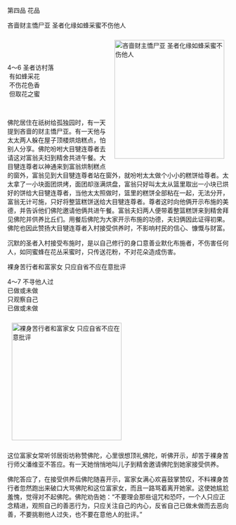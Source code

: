 第四品 花品

吝啬财主憍尸亚 圣者化缘如蜂采蜜不伤他人


<div class="e2">
<img src="images/fjj-18-1.gif" width="250" height="270" hspace="10" vspace="10" align="right" alt="吝啬财主憍尸亚 圣者化缘如蜂采蜜不伤他人"/>
<div>
<p>&nbsp;</p> <p>&nbsp;</p> <p>4～6 圣者访村落<br>
 &nbsp;有如蜂采花<br>
 &nbsp;不伤花色香<br>
 &nbsp;但取花之蜜</p>
</div>
<div>
&nbsp;
</div>
</div>

佛陀居住在祇树给孤独园时，有一天提到吝啬的财主憍尸亚。有一天他与太太两人躲在屋子顶楼烘焙糕点，怕别人分享。佛陀吩咐大目犍连尊者去请这对富翁夫妇到精舍共进午餐。大目犍连尊者以神通来到富翁烘制糕点的窗外，富翁见到大目犍连尊者站在窗外，就吩咐太太做个小小的糕饼给尊者。太太拿了一小块面团烘烤，面团却涨满烘盘，富翁只好叫太太从篮里取出一小块已烘好的饼给大目犍连尊者，当他太太照做时，篮里的糕饼全部粘在一起，无法分开，富翁无计可施，只好将整篮糕饼送给大目犍连尊者。尊者这时向他俩开示布施的美德，并告诉他们佛陀邀请他俩共进午餐。富翁夫妇两人便带着整篮糕饼来到精舍拜见佛陀并供养比丘们。用餐后佛陀为大家开示布施的功德，夫妇俩因此证得初果。佛陀也因此赞扬大目犍连尊者入村接受供养时，不影响村民的信心、慷慨与财富。

沉默的圣者入村接受布施时，是以自己修行的身口意善业默化布施者，不伤害任何人，如同蜜蜂在花丛采蜜时，只传送花粉，不对花朵造成伤害。

裸身苦行者和富家女 只应自省不应在意批评


<div class="e2">
<div>
<p></p> <p>4～7 不寻他人过<br>
 已做或未做<br>
 只观察自己<br>
 已做或未做</p>
</div>
<img src="images/fjj-18-2.gif" width="250" height="267" hspace="10" vspace="10" alt="裸身苦行者和富家女 只应自省不应在意批评"/>
</div>

这位富家女常听邻居街坊称赞佛陀，心里很想顶礼佛陀，听佛开示，却苦于裸身苦行师父潘维亚不答应。有一天她悄悄地叫儿子到精舍邀请佛陀到她家接受供养。

佛陀答应了，在接受供养后佛陀随喜开示，富家女满心欢喜鼓掌赞叹，不料裸身苦行者忽然跑出来破口大骂佛陀和这位富家女，而且一路骂着离开她家。这使她尴尬羞愧，觉得对不起佛陀。佛陀劝告她：“不要理会那些诅咒和恐吓，一个人只应正念精进，观照自己的善恶行为，只应关注自己的内心，反省自己已做未做而去恶向善，不要挑剔他人过失，也不要在意他人的批评。”
